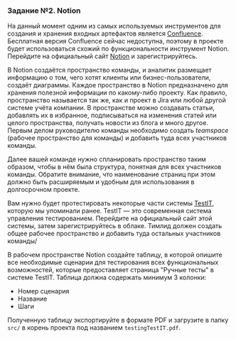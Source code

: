 <h3 id="задание-3-notion">Задание №2. Notion</h3>

На данный момент одним из самых используемых инструментов для создания и хранения входных артефактов является [Confluence](https://www.atlassian.com/software/confluence). Бесплатная версия Confluence сейчас недоступна, поэтому в проекте будет использоваться схожий по функциональности инструмент Notion. Перейдите на официальный сайт [Notion](https://www.notion.so/) и зарегистрируйтесь. 

В Notion создаётся пространство команды, и аналитик размещает информацию о том, чего хотят клиенты или бизнес-пользователи, создаёт диаграммы. Каждое пространство в Notion предназначено для хранения полезной информации по какому-либо проекту.
Как правило, пространство называется так же, как и проект в Jira или любой другой системе учёта компании.
В пространстве можно создавать статьи, добавлять их в избранное, подписываться на изменения статей или целого пространства, получать новости из блога и много другое. Первым делом руководителю команды необходимо создать _teamspace_ (рабочее пространство для команды) и добавить туда всех участников команды. 

Далее вашей команде нужно спланировать пространство таким образом, чтобы в нём была структура, понятная для всех участников команды. Обратите внимание, что наименование страниц при этом должно быть расширяемым и удобным для использования в долгосрочном проекте.

Вам нужно будет протестировать некоторые части системы [TestIT](https://testit.software/), которую мы упоминали ранее. TestIT — это современная система управления тестированием. Перейдите на официальный сайт этой системы, затем зарегистрируйтесь в облаке. Тимлид должен создать общее рабочее пространство и добавить туда остальных участников команды/

В рабочем пространстве Notion создайте таблицу, в которой опишите все необходимые сценарии для тестирования всех функциональных возможностей, которые предоставляет страница "Ручные тесты" в системе TestIT. Таблица должна содержать минимум 3 колонки:
- Номер сценария
- Название
- Шаги



Полученную таблицу экспортируйте в формате PDF и загрузите в папку `src/` в корень проекта под названием `testingTestIT.pdf`.
